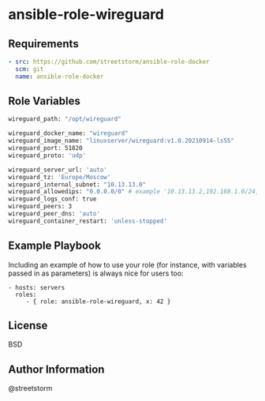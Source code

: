 ansible-role-wireguard
=========

Requirements
------------

```yaml
- src: https://github.com/streetstorm/ansible-role-docker
  scm: git
  name: ansible-role-docker
```

Role Variables
--------------

```bash
wireguard_path: "/opt/wireguard"

wireguard_docker_name: "wireguard"
wireguard_image_name: "linuxserver/wireguard:v1.0.20210914-ls55"
wireguard_port: 51820
wireguard_proto: 'udp'

wireguard_server_url: 'auto'
wireguard_tz: 'Europe/Moscow'
wireguard_internal_subnet: "10.13.13.0"
wireguard_allowedips: "0.0.0.0/0" # example '10.13.13.2,192.168.1.0/24,192.168.2.0/24'
wireguard_logs_conf: true
wireguard_peers: 3
wireguard_peer_dns: 'auto'
wireguard_container_restart: 'unless-stopped'
```

Example Playbook
----------------

Including an example of how to use your role (for instance, with variables
passed in as parameters) is always nice for users too:

    - hosts: servers
      roles:
         - { role: ansible-role-wireguard, x: 42 }

License
-------

BSD

Author Information
------------------

@streetstorm
